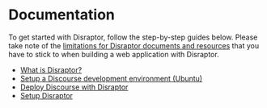 # Documentation

To get started with Disraptor, follow the step-by-step guides below. Please take note of the [limitations for Disraptor documents and resources](disraptor-limitations-for-documents-and-resources.md) that you have to stick to when building a web application with Disraptor.

- [What is Disraptor?](what-is-disraptor.md)
- [Setup a Discourse development environment (Ubuntu)](setup-a-discourse-development-environment-ubuntu.md)
- [Deploy Discourse with Disraptor](deploy-discourse-with-disraptor.md)
- [Setup Disraptor](setup-disraptor.md)
